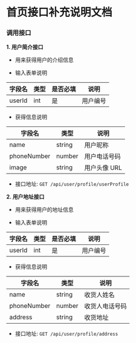 # 首页接口补充说明文档

### 调用接口

**1. 用户简介接口**

- 用来获得用户的介绍信息

- 输入表单说明

| 字段名   | 类型   | 是否必填 | 说明 |
| -------- | ------ | -------- | ----- |
| userId | int | 是 | 用户编号 |

- 获得信息说明

| 字段名       | 类型        | 说明           |
| ------------ | ----------- | -------------- |
| name         | string      | 用户昵称       |
| phoneNumber  | number      | 用户电话号码   |
| image        | string      | 用户头像 URL   |

- 接口地址: `GET /api/user/profile/userProfile`

**2. 用户地址接口**

- 用来获得用户的地址信息

- 输入表单说明

| 字段名   | 类型   | 是否必填 | 说明 |
| -------- | ------ | -------- | ----- |
| userId | int | 是 | 用户编号 |

- 获得信息说明

| 字段名       | 类型        | 说明           |
| ------------ | ----------- | -------------- |
| name         | string      | 收货人姓名     |
| phoneNumber  | number      | 收货人电话号码 |
| address      | string      | 收货地址       |

- 接口地址: `GET /api/user/profile/address`